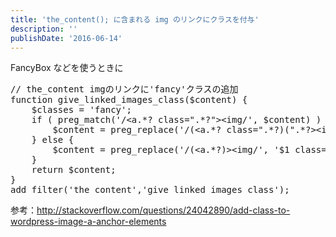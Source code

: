 ```yaml
---
title: 'the_content(); に含まれる img のリンクにクラスを付与'
description: ''
publishDate: '2016-06-14'
---
```


<p>FancyBox などを使うときに</p>
<pre class="brush: php; title: ; notranslate" title="">// the_content imgのリンクに'fancy'クラスの追加
function give_linked_images_class($content) {
	$classes = 'fancy';
	if ( preg_match('/&lt;a.*? class=".*?"&gt;&lt;img/', $content) ) {
		$content = preg_replace('/(&lt;a.*? class=".*?)(".*?&gt;&lt;img)/', '$1 ' . $classes . '$2', $content);
	} else {
		$content = preg_replace('/(&lt;a.*?)&gt;&lt;img/', '$1 class="' . $classes . '" &gt;&lt;img', $content);
	}
	return $content;
}
add_filter('the_content','give_linked_images_class');
</pre>
<p>参考：<a href="http://stackoverflow.com/questions/24042890/add-class-to-wordpress-image-a-anchor-elements">http://stackoverflow.com/questions/24042890/add-class-to-wordpress-image-a-anchor-elements</a></p>


